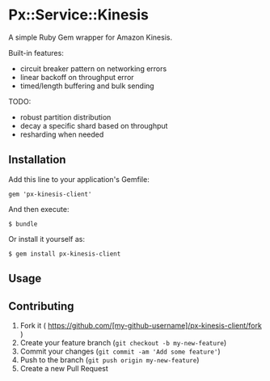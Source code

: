 # Px::Service::Kinesis

A simple Ruby Gem wrapper for Amazon Kinesis.

Built-in features:

* circuit breaker pattern on networking errors
* linear backoff on throughput error
* timed/length buffering and bulk sending

TODO:

* robust partition distribution
* decay a specific shard based on throughput
* resharding when needed

## Installation

Add this line to your application's Gemfile:

    gem 'px-kinesis-client'

And then execute:

    $ bundle

Or install it yourself as:

    $ gem install px-kinesis-client

## Usage



## Contributing

1. Fork it ( https://github.com/[my-github-username]/px-kinesis-client/fork )
2. Create your feature branch (`git checkout -b my-new-feature`)
3. Commit your changes (`git commit -am 'Add some feature'`)
4. Push to the branch (`git push origin my-new-feature`)
5. Create a new Pull Request
